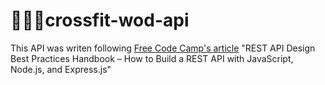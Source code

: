 # 🏋🏾‍♀️crossfit-wod-api
This API was writen following [Free Code Camp's article](https://www.freecodecamp.org/news/rest-api-design-best-practices-build-a-rest-api/) "REST API Design Best Practices Handbook – How to Build a REST API with JavaScript, Node.js, and Express.js"
